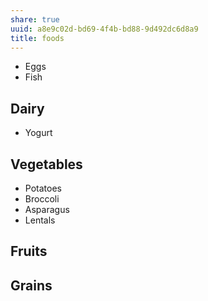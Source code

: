 ```yaml
---
share: true
uuid: a8e9c02d-bd69-4f4b-bd88-9d492dc6d8a9
title: foods
---
```

* Eggs
* Fish

## Dairy

* Yogurt

## Vegetables

* Potatoes
* Broccoli
* Asparagus
* Lentals

## Fruits

## Grains